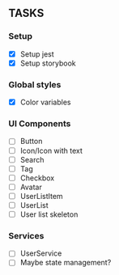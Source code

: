 ## TASKS
### Setup
 - [x] Setup jest
 - [x] Setup storybook
### Global styles
 - [x] Color variables
### UI Components
 - [ ] Button
 - [ ] Icon/Icon with text
 - [ ] Search
 - [ ] Tag
 - [ ] Checkbox
 - [ ] Avatar
 - [ ] UserListItem
 - [ ] UserList
 - [ ] User list skeleton
### Services
 - [ ] UserService
 - [ ] Maybe state management?
